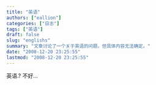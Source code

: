 ```yaml
---
title: "英语"
authors: ["eallion"]
categories: ["日志"]
tags: ["英语"]
draft: false
slug: "englishs"
summary: "文章讨论了一个关于英语的问题，但具体内容无法确定。"
date: "2008-12-20 23:25:55"
lastmod: "2008-12-20 23:25:55"
---
```


英语.?
不好...
